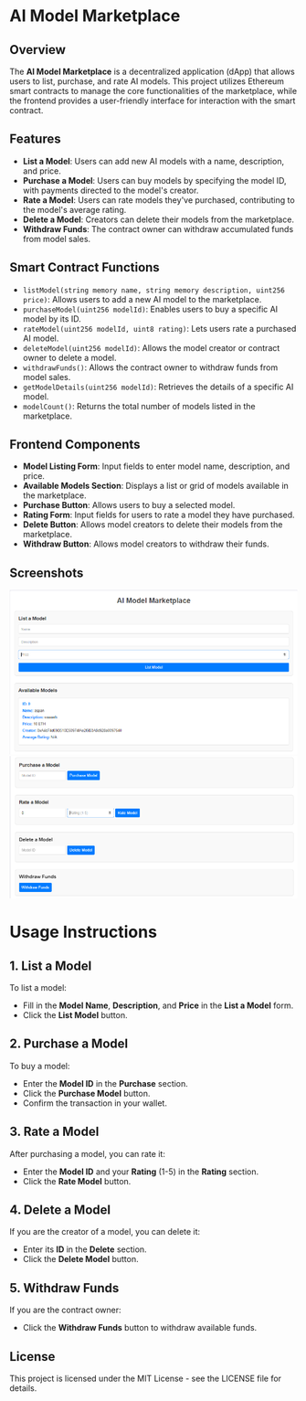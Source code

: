 # AI Model Marketplace

## Overview
The **AI Model Marketplace** is a decentralized application (dApp) that allows users to list, purchase, and rate AI models. This project utilizes Ethereum smart contracts to manage the core functionalities of the marketplace, while the frontend provides a user-friendly interface for interaction with the smart contract.

## Features
- **List a Model**: Users can add new AI models with a name, description, and price.
- **Purchase a Model**: Users can buy models by specifying the model ID, with payments directed to the model's creator.
- **Rate a Model**: Users can rate models they've purchased, contributing to the model's average rating.
- **Delete a Model**: Creators can delete their models from the marketplace.
- **Withdraw Funds**: The contract owner can withdraw accumulated funds from model sales.

## Smart Contract Functions
- `listModel(string memory name, string memory description, uint256 price)`: Allows users to add a new AI model to the marketplace.
- `purchaseModel(uint256 modelId)`: Enables users to buy a specific AI model by its ID.
- `rateModel(uint256 modelId, uint8 rating)`: Lets users rate a purchased AI model.
- `deleteModel(uint256 modelId)`: Allows the model creator or contract owner to delete a model.
- `withdrawFunds()`: Allows the contract owner to withdraw funds from model sales.
- `getModelDetails(uint256 modelId)`: Retrieves the details of a specific AI model.
- `modelCount()`: Returns the total number of models listed in the marketplace.

## Frontend Components
- **Model Listing Form**: Input fields to enter model name, description, and price.
- **Available Models Section**: Displays a list or grid of models available in the marketplace.
- **Purchase Button**: Allows users to buy a selected model.
- **Rating Form**: Input fields for users to rate a model they have purchased.
- **Delete Button**: Allows model creators to delete their models from the marketplace.
- **Withdraw Button**: Allows model creators to withdraw their funds.

## Screenshots

![Screenshot 1](1.png)
![Screenshot 2](2.png)

# Usage Instructions

## 1. List a Model
To list a model:
- Fill in the **Model Name**, **Description**, and **Price** in the **List a Model** form.
- Click the **List Model** button.

## 2. Purchase a Model
To buy a model:
- Enter the **Model ID** in the **Purchase** section.
- Click the **Purchase Model** button.
- Confirm the transaction in your wallet.

## 3. Rate a Model
After purchasing a model, you can rate it:
- Enter the **Model ID** and your **Rating** (1-5) in the **Rating** section.
- Click the **Rate Model** button.

## 4. Delete a Model
If you are the creator of a model, you can delete it:
- Enter its **ID** in the **Delete** section.
- Click the **Delete Model** button.

## 5. Withdraw Funds
If you are the contract owner:
- Click the **Withdraw Funds** button to withdraw available funds.


## License

This project is licensed under the MIT License - see the LICENSE file for details.

